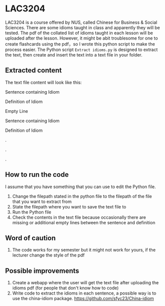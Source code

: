 # LAC3204
LAC3204 is a course offered by NUS, called Chinese for Business & Social Sciences. There are some idioms taught in class and apparently they will be tested. The pdf of the collated list of idioms taught in each lesson will be uploaded after the lesson. However, it might be abit troublesome for one to create flashcards using the pdf，so I wrote this python script to make the process easier. The Python script `Extract idioms.py` is designed to extract the text, then create and insert the text into a text file in your folder.

## Extracted content
The text file content will look like this:

Sentence containing Idiom

Definition of Idiom

Empty Line

Sentence containing Idiom

Definition of Idiom

.

.

.

## How to run the code
I assume that you have something that you can use to edit the Python file.
1. Change the filepath stated in the python file to the filepath of the file that you want to extract from
2. State the filepath where you want to save the text file to 
3. Run the Python file
4. Check the contents in the text file because occasionally there are missing or additional empty lines between the sentence and definition

## Word of caution
1. The code works for my semester but it might not work for yours, if the lecturer change the style of the pdf

## Possible improvements
1. Create a webapp where the user will get the text file after uploading the idioms pdf (for people that don't know how to code)
2. Write code to extract the idioms in each sentence, a possible way is to use the china-idiom package. https://github.com/sfyc23/China-idiom 

